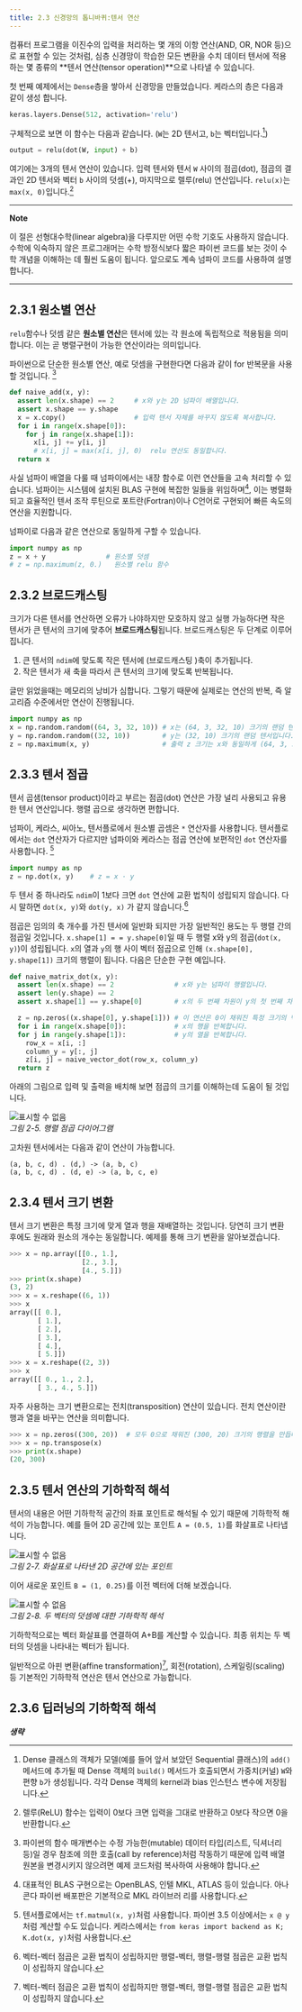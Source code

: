 ```yaml
---
title: 2.3 신경망의 톱니바퀴:텐서 연산
---
```


컴퓨터 프로그램을 이진수의 입력을 처리하는 몇 개의 이항 연산(AND, OR, NOR 등)으로 표현할 수 있는 것처럼, 심층 신경망이 학습한 모든 변환을 수치 데이터 텐서에 적용하는 몇 종류의 **텐서 연산(tensor operation)**으로 나타낼 수 있습니다.

첫 번째 예제에서는 `Dense`층을 쌓아서 신경망을 만들었습니다. 케라스의 층은 다음과 같이 생성 합니다.

```python
keras.layers.Dense(512, activation='relu')
```

구체적으로 보면 이 함수는 다음과 같습니다. (`W`는 2D 텐서고, `b`는 벡터입니다.[^1])

[^1]: Dense 클래스의 객체가 모델(예를 들어 앞서 보았던 Sequential 클래스)의 `add()` 메서드에 추가될 때 Dense 객체의 `build()` 메서드가 호출되면서 가중치(커널) `W`와 편향 `b`가 생성됩니다. 각각 Dense 객체의 kernel과 bias 인스턴스 변수에 저장됩니다.

```python
output = relu(dot(W, input) + b)
```

여기에는 3개의 텐서 연산이 있습니다. 입력 텐서와 텐서 `W` 사이의 점곱(dot), 점곱의 결과인 2D 텐서와 벡터 `b` 사이의 덧셈(+), 마지막으로 렐루(relu) 연산입니다. `relu(x)`는 `max(x, 0)`입니다.[^2]

[^2]: 렐루(ReLU) 함수는 입력이 0보다 크면 입력을 그대로 반환하고 0보다 작으면 0을 반환합니다.

---

**Note**

이 절은 선형대수학(linear algebra)을 다루지만 어떤 수학 기호도 사용하지 않습니다. 수학에 익숙하지 않은 프로그래머는 수학 방정식보다 짧은 파이썬 코드를 보는 것이 수학 개념을 이해하는 데 훨씬 도움이 됩니다. 앞으로도 계속 넘파이 코드를 사용하여 설명합니다.

---


## 2.3.1 원소별 연산

`relu`함수나 덧셈 같은 **원소별 연산**은 텐서에 있는 각 원소에 독립적으로 적용됨을 의미합니다. 이는 곧 병렬구현이 가능한 연산이라는 의미입니다.

파이썬으로 단순한 원소별 연산, 예로 덧셈을 구현한다면 다음과 같이 for 반복문을 사용할 것입니다. [^3]

[^3]: 파이썬의 함수 매개변수는 수정 가능한(mutable) 데이터 타입(리스트, 딕셔너리 등)일 경우 참조에 의한 호출(call by reference)처럼 작동하기 때문에 입력 배열 원본을 변경시키지 않으려면 예제 코드처럼 복사하여 사용해야 합니다.

```python
def naive_add(x, y):
  assert len(x.shape) == 2     # x와 y는 2D 넘파이 배열입니다.
  assert x.shape == y.shape
  x = x.copy()                 # 입력 텐서 자체를 바꾸지 않도록 복사합니다.
  for i in range(x.shape[0]):
    for j in range(x.shape[1]):
      x[i, j] += y[i, j]
      # x[i, j] = max(x[i, j], 0)  relu 연산도 동일합니다.
  return x
```

사실 넘파이 배열을 다룰 때 넘파이에서는 내장 함수로 이런 연산들을 고속 처리할 수 있습니다. 넘파이는 시스템에 설치된 BLAS 구현에 복잡한 일들을 위임하며[^4], 이는 병렬화되고 효율적인 텐서 조작 루틴으로 포트란(Fortran)이나 C언어로 구현되어 빠른 속도의 연산을 지원합니다.

[^4]: 대표적인 BLAS 구현으로는 OpenBLAS, 인텔 MKL, ATLAS 등이 있습니다. 아나콘다 파이썬 배포판은 기본적으로 MKL 라이브러 리를 사용합니다.

넘파이로 다음과 같은 연산으로 동일하게 구할 수 있습니다.
```python
import numpy as np
z = x + y               # 원소별 덧셈
# z = np.maximum(z, 0.)   원소별 relu 함수
```


## 2.3.2 브로드캐스팅

크기가 다른 텐서를 연산하면 오류가 나야하지만 모호하지 않고 실행 가능하다면 작은 텐서가 큰 텐서의 크기에 맞추어 **브로드캐스팅**됩니다. 브로드캐스팅은 두 단계로 이루어집니다.

1. 큰 텐서의 `ndim`에 맞도록 작은 텐서에 (브로드캐스팅 )축이 추가됩니다.
2. 작은 텐서가 새 축을 따라서 큰 텐서의 크기에 맞도록 반복됩니다.

글만 읽었을때는 메모리의 낭비가 심합니다. 그렇기 때문에 실제로는 연산의 반복, 즉 알고리즘 수준에서만 연산이 진행됩니다.

```python
import numpy as np
x = np.random.random((64, 3, 32, 10)) # x는 (64, 3, 32, 10) 크기의 랜덤 텐서입니다.
y = np.random.random((32, 10))        # y는 (32, 10) 크기의 랜덤 텐서입니다.
z = np.maximum(x, y)                  # 출력 z 크기는 x와 동일하게 (64, 3, 32, 10)입니다.
```


## 2.3.3 텐서 점곱

텐서 곱샘(tensor product)이라고 부르는 점곱(dot) 연산은 가장 널리 사용되고 유용한 텐서 연산입니다. 행렬 곱으로 생각하면 편합니다.

넘파이, 케라스, 씨아노, 텐서플로에서 원소별 곱셈은 `*` 연산자를 사용합니다. 텐서플로에서는 `dot` 연산자가 다르지만 넘파이와 케라스는 점곱 연산에 보편적인 `dot` 연산자를 사용합니다. [^5]

[^5]: 텐서플로에서는 `tf.matmul(x, y)`처럼 사용합니다. 파이썬 3.5 이상에서는 `x @ y`처럼 계산할 수도 있습니다. 케라스에서는 `from keras import backend as K; K.dot(x, y)`처럼 사용합니다.

```python
import numpy as np
z = np.dot(x, y)    # z = x · y
```

두 텐서 중 하나라도 `ndim`이 1보다 크면 `dot`  연산에 교환 법칙이 성립되지 않습니다. 다시 말하면 `​dot(x, y)`와 `dot(y, x)` 가 같지 않습니다.[^6]

[^6]: 벡터-벡터 점곱은 교환 법칙이 성립하지만 행렬-벡터, 행렬-행렬 점곱은 교환 법칙이 성립하지 않습니다.

점곱은 임의의 축 개수를 가진 텐서에 일반화 되지만 가장 일반적인 용도는 두 행렬 간의 점곱일 것입니다. `x.shape[1] = = y.shape[0]`일 때 두 행렬 x와 y의 점곱(`dot(x, y)`)이 성립됩니다. `x`의 열과 `y`의 행 사이 벡터 점곱으로 인해 `(x.shape[0], y.shape[1])` 크기의 행렬이 됩니다. 다음은 단순한 구현 예입니다.

```python
def naive_matrix_dot(x, y):
  assert len(x.shape) == 2               # x와 y는 넘파이 행렬입니다.
  assert len(y.shape) == 2
  assert x.shape[1] == y.shape[0]        # x의 두 번째 차원이 y의 첫 번째 차원과 같아야 합니다!

  z = np.zeros((x.shape[0], y.shape[1])) # 이 연산은 0이 채워진 특정 크기의 벡터를 만듭니다.
  for i in range(x.shape[0]):            # x의 행을 반복합니다.
  for j in range(y.shape[1]):            # y의 열을 반복합니다.
    row_x = x[i, :]
    column_y = y[:, j]
    z[i, j] = naive_vector_dot(row_x, column_y)
  return z
```

아래의 그림으로 입력 및 출력을 배치해 보면 점곱의 크기를 이해하는데 도움이 될 것입니다.

![표시할 수 없음](https://dpzbhybb2pdcj.cloudfront.net/chollet/Figures/02fig05.jpg)  
_그림 2-5. 행렬 점곱 다이어그램_

고차원 텐서에서는 다음과 같이 연산이 가능합니다.

```
(a, b, c, d) . (d,) -> (a, b, c)
(a, b, c, d) . (d, e) -> (a, b, c, e)
```


## 2.3.4 텐서 크기 변환

텐서 크기 변환은 특정 크기에 맞게 열과 행을 재배열하는 것입니다. 당연히 크기 변환 후에도 원래와 원소의 개수는 동일합니다.
예제를 통해 크기 변환을 알아보겠습니다.

```python
>>> x = np.array([[0., 1.],
                  [2., 3.],
                  [4., 5.]])
>>> print(x.shape)
(3, 2)
>>> x = x.reshape((6, 1))
>>> x
array([[ 0.],
       [ 1.],
       [ 2.],
       [ 3.],
       [ 4.],
       [ 5.]])
>>> x = x.reshape((2, 3))
>>> x
array([[ 0., 1., 2.],
       [ 3., 4., 5.]])
```

자주 사용하는 크기 변환으로는 전치(transposition) 연산이 있습니다. 전치 연산이란 행과 열을 바꾸는 연산을 의미합니다.

```python
>>> x = np.zeros((300, 20))  # 모두 0으로 채워진 (300, 20) 크기의 행렬을 만듭니다.
>>> x = np.transpose(x)
>>> print(x.shape)
(20, 300)
```


## 2.3.5 텐서 연산의 기하학적 해석

텐서의 내용은 어떤 기하학적 공간의 좌표 포인트로 해석될 수 있기 때문에 기하학적 해석이 가능합니다. 예를 들어 2D 공간에 있는 포인트 `A = (0.5, 1)`를 화살표로 나타냅니다.

![표시할 수 없음](https://dpzbhybb2pdcj.cloudfront.net/chollet/Figures/02fig07.jpg)  
_그림 2-7. 화살표로 나타낸 2D 공간에 있는 포인트_

이어 새로운 포인트 `B = (1, 0.25)`를 이전 벡터에 더해 보겠습니다.

![표시할 수 없음](https://dpzbhybb2pdcj.cloudfront.net/chollet/Figures/02fig08.jpg)  
_그림 2-8. 두 벡터의 덧셈에 대한 기하학적 해석_

기하학적으로는 벡터 화살표를 연결하여 A+B를 계산할 수 있습니다. 최종 위치는 두 벡터의 덧셈을 나타내는 벡터가 됩니다.

일반적으로 아핀 변환(affine transformation)[^6], 회전(rotation), 스케일링(scaling) 등 기본적인 기하학적 연산은 텐서 연산으로 가능합니다.

[^6]: 아핀 변환은 점, 직선, 평면을 보존하는 아핀 공간으로의 변환입니다. 이 변환은 거리의 비율과 직선의 평행을 유지하는 이동, 스케일링, 회전 등이 포함됩니다.


## 2.3.6 딥러닝의 기하학적 해석

**_생략_**
